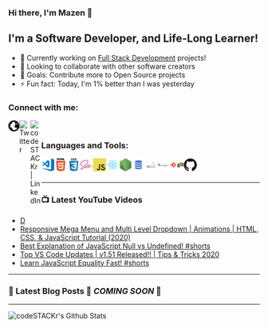 ### Hi there, I'm Mazen 👋

## I'm a Software Developer, and Life-Long Learner!

- 🔭 Currently working on [Full Stack Development][website] projects!
- 👯 Looking to collaborate with other software creators
- 🥅 Goals: Contribute more to Open Source projects
- ⚡ Fun fact: Today, I'm 1% better than I was yesterday

### Connect with me:

[<img align="left" alt="github.com/mazen-elba" width="22px" src="https://raw.githubusercontent.com/iconic/open-iconic/master/svg/globe.svg" />][website]

<!-- [<img align="left" alt="YouTube" width="22px" src="https://cdn.jsdelivr.net/npm/simple-icons@v3/icons/youtube.svg" />][youtube] -->

[<img align="left" alt="Twitter" width="22px" src="https://cdn.jsdelivr.net/npm/simple-icons@v3/icons/twitter.svg" />][twitter]
[<img align="left" alt="codeSTACKr | LinkedIn" width="22px" src="https://cdn.jsdelivr.net/npm/simple-icons@v3/icons/linkedin.svg" />][linkedin]

<br />

### Languages and Tools:

<img align="left" alt="Visual Studio Code" width="26px" src="https://raw.githubusercontent.com/github/explore/80688e429a7d4ef2fca1e82350fe8e3517d3494d/topics/visual-studio-code/visual-studio-code.png" />
<img align="left" alt="HTML5" width="26px" src="https://raw.githubusercontent.com/github/explore/80688e429a7d4ef2fca1e82350fe8e3517d3494d/topics/html/html.png" />
<img align="left" alt="CSS3" width="26px" src="https://raw.githubusercontent.com/github/explore/80688e429a7d4ef2fca1e82350fe8e3517d3494d/topics/css/css.png" />
<img align="left" alt="Sass" width="26px" src="https://raw.githubusercontent.com/github/explore/80688e429a7d4ef2fca1e82350fe8e3517d3494d/topics/sass/sass.png" />
<img align="left" alt="JavaScript" width="26px" src="https://raw.githubusercontent.com/github/explore/80688e429a7d4ef2fca1e82350fe8e3517d3494d/topics/javascript/javascript.png" />
<img align="left" alt="React" width="26px" src="https://raw.githubusercontent.com/github/explore/80688e429a7d4ef2fca1e82350fe8e3517d3494d/topics/react/react.png" />
<img align="left" alt="Node.js" width="26px" src="https://raw.githubusercontent.com/github/explore/80688e429a7d4ef2fca1e82350fe8e3517d3494d/topics/nodejs/nodejs.png" />
<img align="left" alt="SQL" width="26px" src="https://raw.githubusercontent.com/github/explore/80688e429a7d4ef2fca1e82350fe8e3517d3494d/topics/sql/sql.png" />
<img align="left" alt="MySQL" width="26px" src="https://raw.githubusercontent.com/github/explore/80688e429a7d4ef2fca1e82350fe8e3517d3494d/topics/mysql/mysql.png" />
<img align="left" alt="MongoDB" width="26px" src="https://raw.githubusercontent.com/github/explore/80688e429a7d4ef2fca1e82350fe8e3517d3494d/topics/mongodb/mongodb.png" />
<img align="left" alt="Git" width="26px" src="https://raw.githubusercontent.com/github/explore/80688e429a7d4ef2fca1e82350fe8e3517d3494d/topics/git/git.png" />
<img align="left" alt="GitHub" width="26px" src="https://raw.githubusercontent.com/github/explore/78df643247d429f6cc873026c0622819ad797942/topics/github/github.png" />

<br />
<br />

---

### 📺 Latest YouTube Videos

<!-- YOUTUBE:START -->
- [D](https://www.youtube.com/watch?v=RD2mxxchCCo)
- [Responsive Mega Menu and Multi Level Dropdown | Animations | HTML, CSS, & JavaScript Tutorial (2020)](https://www.youtube.com/watch?v=8qO5QmD5gfM)
- [Best Explanation of JavaScript Null vs Undefined! #shorts](https://www.youtube.com/watch?v=fCGswW7fruY)
- [Top VS Code Updates | v1.51 Released!! | Tips & Tricks 2020](https://www.youtube.com/watch?v=Vt7omOyyjrc)
- [Learn JavaScript Equality Fast! #shorts](https://www.youtube.com/watch?v=fHP-A5Q-C7s)
<!-- YOUTUBE:END -->

---

### 📕 Latest Blog Posts 🚧 **_COMING SOON_** 🚧

<!-- BLOG-POST-LIST:START -->
<!--
- [Microinteractions: Password Validation Animation](https://dev.to/codestackr/microinteractions-password-validation-animation-5629)
- [Notion + YouTube - A Powerful Combination for Productivity](https://dev.to/codestackr/notion-youtube-a-powerful-combination-for-productivity-1def)
- [Regular Expressions (RegEx) Crash Course](https://dev.to/codestackr/regular-expressions-regex-crash-course-248n)
- [Emmet Part 2 - Advanced](https://dev.to/codestackr/emmet-part-2-advanced-4c65)
- [Deno 1.0 Released! (Easy) REST API Example](https://dev.to/codestackr/deno-1-0-released-easy-rest-api-example-2fbl) -->
<!-- BLOG-POST-LIST:END -->

---

<img align="left" alt="codeSTACKr's Github Stats" src="https://github-readme-stats.vercel.app/api?username=mazen-elba&show_icons=true&hide_border=true" />

[website]: http://mazen-elba.com
[twitter]: https://twitter.com/mazen_elba

<!-- [youtube]: https://youtube.com/codeSTACKr -->

[linkedin]: https://linkedin.com/in/mazen-elba
[softwaredevplaylist]: https://www.youtube.com/playlist?list=PL-vzXsuPBAj7JVhKDCt2yN9xE7tpWWhMZ
[networkingplaylist]: https://www.youtube.com/playlist?list=PL-vzXsuPBAj4R9ge9rykX1I8OQL5e4TFh
[cloudplaylist]: https://www.youtube.com/playlist?list=PL-vzXsuPBAj45HjFasNt7qIGvY-rqltu7
[datascienceplaylist]: https://www.youtube.com/playlist?list=PL-vzXsuPBAj6VjQWgLvMw_8EnNAinOE9M
[bigdataplaylist]: https://www.youtube.com/playlist?list=PL-vzXsuPBAj6nOYEkagSrLhAXK71f-a4Q
